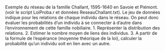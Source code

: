 Exemple du réseau de la famille Challant, 1595-1640 en Savoie et Piémont. (voir le script LoiProba.r et données ReseauChallant.txt). Le jeu de données indique pour les relations de chaque individu dans le réseau. On peut donc évaluer les probabilités d’un individu à se connecter à d’autre dans l’environnement de cette famille nobiliaire.
    1. Représenter la distribution des relations.
    2. Estimer le nombre moyen de liens des individus.
    3. A partir de la formule de l’espérance (moyenne théorique de la loi), calculer la probabilité qu’un individu soit en lien avec un autre.
